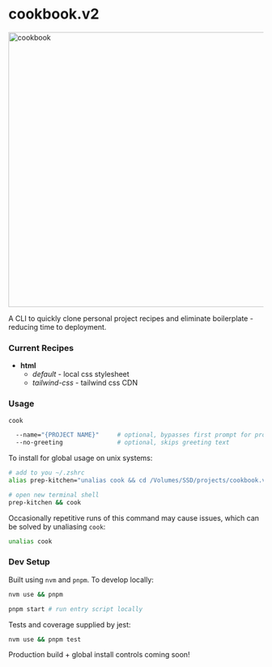 # cookbook.v2

<img width="544" alt="cookbook" src="https://github.com/jQwitt/cookbook.v2/assets/10406506/5ace7ff4-c0ed-4451-b6b7-12b45d5fd294">

A CLI to quickly clone personal project recipes and eliminate boilerplate - reducing time to deployment.

### Current Recipes

- **html**
  - _default_ - local css stylesheet
  - _tailwind-css_ - tailwind css CDN

### Usage

```bash
cook

  --name="{PROJECT NAME}"     # optional, bypasses first prompt for project name
  --no-greeting               # optional, skips greeting text

```

To install for global usage on unix systems:

```bash
# add to you ~/.zshrc
alias prep-kitchen="unalias cook && cd /Volumes/SSD/projects/cookbook.v2 && nvm use && pnpm prep && cd ~"

# open new terminal shell
prep-kitchen && cook
```

Occasionally repetitive runs of this command may cause issues, which can be solved by unaliasing `cook`:

```bash
unalias cook
```

### Dev Setup

Built using `nvm` and `pnpm`. To develop locally:

```bash
nvm use && pnpm

pnpm start # run entry script locally
```

Tests and coverage supplied by jest:

```bash
nvm use && pnpm test
```

Production build + global install controls coming soon!
